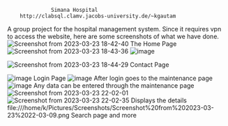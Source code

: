                   Simana Hospital
        http://clabsql.clamv.jacobs-university.de/~kgautam
A group project for the hospital management system. Since it requires vpn to access the website, here are some screenshots of what we have done.
![Screenshot from 2023-03-23 18-42-40](https://user-images.githubusercontent.com/96077005/227372812-ed1caa61-4c7f-4b09-8def-055c921880fa.png)
The Home Page
![Screenshot from 2023-03-23 18-43-36](https://user-images.githubusercontent.com/96077005/227373055-e09ecee1-11dc-4dda-95de-27738fda0d28.png)
![image](https://user-images.githubusercontent.com/96077005/227373730-8d4a73ed-04d7-4ce9-8b0e-dcdb6b9e8420.png)


![Screenshot from 2023-03-23 18-44-29](https://user-images.githubusercontent.com/96077005/227373153-277eb79d-3d01-466d-b77e-421d0aa9c81d.png)
Contact Page



![image](https://user-images.githubusercontent.com/96077005/227373479-2640b5f4-deff-4ceb-8080-634ce3054d33.png)
Login Page
![image](https://user-images.githubusercontent.com/96077005/227373980-80293651-e77a-4525-82f2-7c5d54140db9.png)
After login goes to the maintenance page
![image](https://user-images.githubusercontent.com/96077005/227374161-6f58d849-58f9-422c-90b3-835ebcb3e5b5.png)
Any data can be entered through the maintenance page
![Screenshot from 2023-03-23 22-02-01](https://user-images.githubusercontent.com/96077005/227374392-dbc16cba-3fec-4d1a-b86f-57a2e52e2dd7.png)
![Screenshot from 2023-03-23 22-02-35](https://user-images.githubusercontent.com/96077005/227374461-99efad20-4e64-4a17-9c57-3b7fd68f880a.png)
Displays the details
 file:///home/k/Pictures/Screenshots/Screenshot%20from%202023-03-23%2022-03-09.png
 Search page and more






